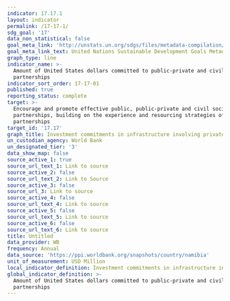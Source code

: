 ```yaml
---
indicator: 17.17.1
layout: indicator
permalink: /17-17-1/
sdg_goal: '17'
data_non_statistical: false
goal_meta_link: 'http://unstats.un.org/sdgs/files/metadata-compilation/Metadata-Goal-17.pdf'
goal_meta_link_text: United Nations Sustainable Development Goals Metadata (pdf 468kB)
graph_type: line
indicator_name: >-
  Amount of United States dollars committed to public-private and civil society
  partnerships
indicator_sort_order: 17-17-01
published: true
reporting_status: complete
target: >-
  Encourage and promote effective public, public-private and civil society
  partnerships, building on the experience and resourcing strategies of
  partnerships
target_id: '17.17'
graph_title: Investment commitments in infrastructure involving private participation
un_custodian_agency: World Bank
un_designated_tier: '3'
data_show_map: false
source_active_1: true
source_url_text_1: Link to source
source_active_2: false
source_url_text_2: Link to Source
source_active_3: false
source_url_3: Link to source
source_active_4: false
source_url_text_4: Link to source
source_active_5: false
source_url_text_5: Link to source
source_active_6: false
source_url_text_6: Link to source
title: Untitled
data_provider: WB
frequency: Annual
data_source: 'https://ppi.worldbank.org/snapshots/country/namibia'
unit_of_measurement: USD Million
local_indicator_definition: Investment commitments in infrastructure involving private participation
global_indicator_definition: >-
  Amount of United States dollars committed to public-private and civil society
  partnerships
---
```

